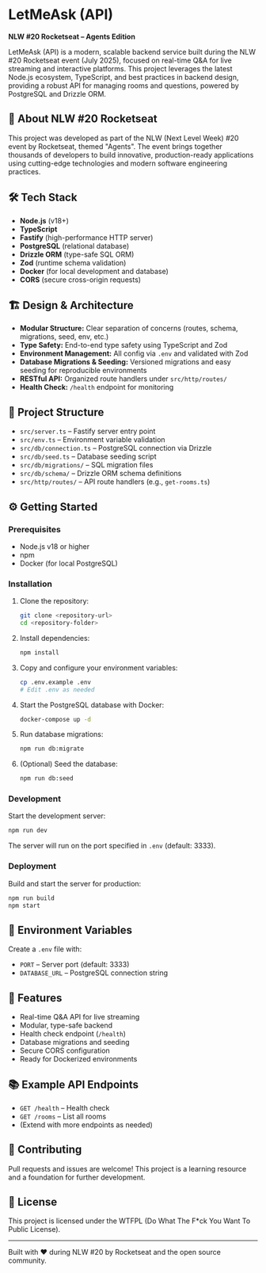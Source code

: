 # LetMeAsk (API)

**NLW #20 Rocketseat – Agents Edition**

LetMeAsk (API) is a modern, scalable backend service built during the NLW #20 Rocketseat event (July 2025), focused on real-time Q&A for live streaming and interactive platforms. This project leverages the latest Node.js ecosystem, TypeScript, and best practices in backend design, providing a robust API for managing rooms and questions, powered by PostgreSQL and Drizzle ORM.

## 🚀 About NLW #20 Rocketseat

This project was developed as part of the NLW (Next Level Week) #20 event by Rocketseat, themed "Agents". The event brings together thousands of developers to build innovative, production-ready applications using cutting-edge technologies and modern software engineering practices.

## 🛠️ Tech Stack

- **Node.js** (v18+)
- **TypeScript**
- **Fastify** (high-performance HTTP server)
- **PostgreSQL** (relational database)
- **Drizzle ORM** (type-safe SQL ORM)
- **Zod** (runtime schema validation)
- **Docker** (for local development and database)
- **CORS** (secure cross-origin requests)

## 🏗️ Design & Architecture

- **Modular Structure:** Clear separation of concerns (routes, schema, migrations, seed, env, etc.)
- **Type Safety:** End-to-end type safety using TypeScript and Zod
- **Environment Management:** All config via `.env` and validated with Zod
- **Database Migrations & Seeding:** Versioned migrations and easy seeding for reproducible environments
- **RESTful API:** Organized route handlers under `src/http/routes/`
- **Health Check:** `/health` endpoint for monitoring

## 📁 Project Structure

- `src/server.ts` – Fastify server entry point
- `src/env.ts` – Environment variable validation
- `src/db/connection.ts` – PostgreSQL connection via Drizzle
- `src/db/seed.ts` – Database seeding script
- `src/db/migrations/` – SQL migration files
- `src/db/schema/` – Drizzle ORM schema definitions
- `src/http/routes/` – API route handlers (e.g., `get-rooms.ts`)

## ⚙️ Getting Started

### Prerequisites
- Node.js v18 or higher
- npm
- Docker (for local PostgreSQL)

### Installation

1. Clone the repository:
   ```bash
   git clone <repository-url>
   cd <repository-folder>
   ```
2. Install dependencies:
   ```bash
   npm install
   ```
3. Copy and configure your environment variables:
   ```bash
   cp .env.example .env
   # Edit .env as needed
   ```
4. Start the PostgreSQL database with Docker:
   ```bash
   docker-compose up -d
   ```
5. Run database migrations:
   ```bash
   npm run db:migrate
   ```
6. (Optional) Seed the database:
   ```bash
   npm run db:seed
   ```

### Development

Start the development server:
```bash
npm run dev
```
The server will run on the port specified in `.env` (default: 3333).

### Deployment

Build and start the server for production:
```bash
npm run build
npm start
```

## 🔑 Environment Variables

Create a `.env` file with:
- `PORT` – Server port (default: 3333)
- `DATABASE_URL` – PostgreSQL connection string

## 🧩 Features

- Real-time Q&A API for live streaming
- Modular, type-safe backend
- Health check endpoint (`/health`)
- Database migrations and seeding
- Secure CORS configuration
- Ready for Dockerized environments

## 📚 Example API Endpoints

- `GET /health` – Health check
- `GET /rooms` – List all rooms
- (Extend with more endpoints as needed)

## 🤝 Contributing

Pull requests and issues are welcome! This project is a learning resource and a foundation for further development.

## 📜 License

This project is licensed under the WTFPL (Do What The F*ck You Want To Public License).

---

Built with ❤️ during NLW #20 by Rocketseat and the open source community.
